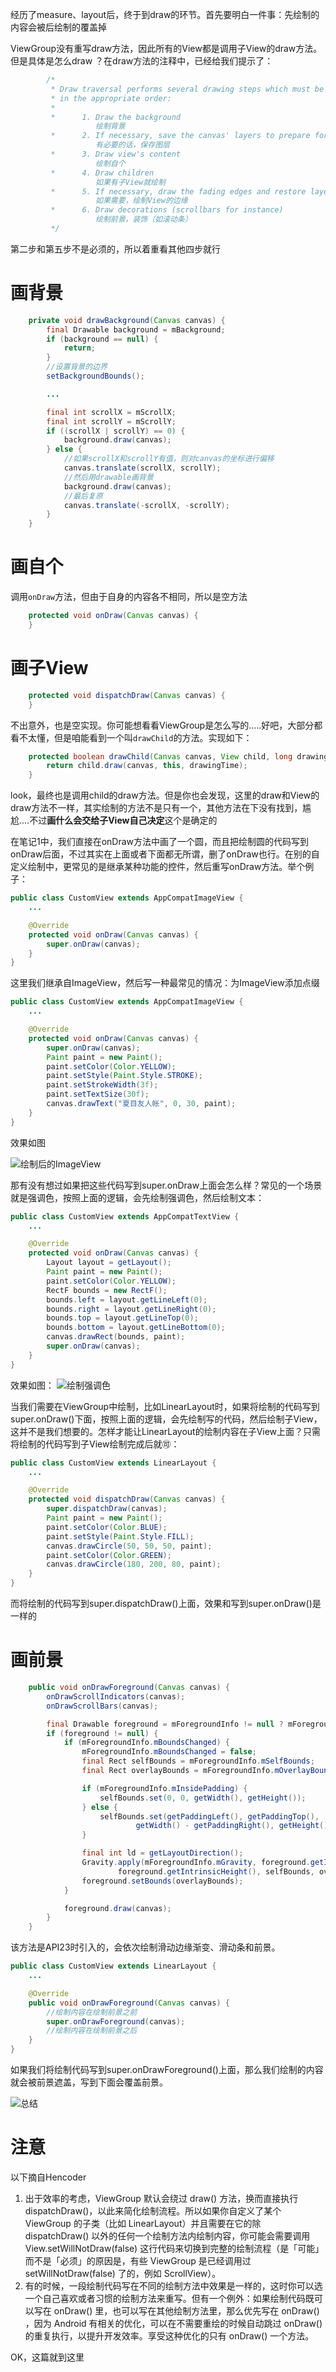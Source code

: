经历了measure、layout后，终于到draw的环节。首先要明白一件事：先绘制的内容会被后绘制的覆盖掉

ViewGroup没有重写draw方法，因此所有的View都是调用子View的draw方法。但是具体是怎么draw ？在draw方法的注释中，已经给我们提示了：
```java
        /*
         * Draw traversal performs several drawing steps which must be executed
         * in the appropriate order:
         *
         *      1. Draw the background
                   绘制背景
         *      2. If necessary, save the canvas' layers to prepare for fading
                   有必要的话，保存图层
         *      3. Draw view's content
                   绘制自个
         *      4. Draw children
                   如果有子View就绘制
         *      5. If necessary, draw the fading edges and restore layers
                   如果需要，绘制View的边缘
         *      6. Draw decorations (scrollbars for instance)
                   绘制前景，装饰（如滚动条）
         */
```
第二步和第五步不是必须的，所以着重看其他四步就行

# 画背景
```java
    private void drawBackground(Canvas canvas) {
        final Drawable background = mBackground;
        if (background == null) {
            return;
        }
        //设置背景的边界
        setBackgroundBounds();

        ...

        final int scrollX = mScrollX;
        final int scrollY = mScrollY;
        if ((scrollX | scrollY) == 0) {
            background.draw(canvas);
        } else {
            //如果scrollX和scrollY有值，则对canvas的坐标进行偏移
            canvas.translate(scrollX, scrollY);
            //然后用drawable画背景
            background.draw(canvas);
            //最后复原
            canvas.translate(-scrollX, -scrollY);
        }
    }
```
# 画自个
调用`onDraw`方法，但由于自身的内容各不相同，所以是空方法
```java
    protected void onDraw(Canvas canvas) {
    }
````
# 画子View
```java
    protected void dispatchDraw(Canvas canvas) {
    }
```
不出意外，也是空实现。你可能想看看ViewGroup是怎么写的.....好吧，大部分都看不太懂，但是咱能看到一个叫`drawChild`的方法。实现如下：
```java
    protected boolean drawChild(Canvas canvas, View child, long drawingTime) {
        return child.draw(canvas, this, drawingTime);
    }
```
look，最终也是调用child的draw方法。但是你也会发现，这里的draw和View的draw方法不一样，其实绘制的方法不是只有一个，其他方法在下没有找到，尴尬....不过**画什么会交给子View自己决定**这个是确定的

在笔记1中，我们直接在onDraw方法中画了一个圆，而且把绘制圆的代码写到onDraw后面，不过其实在上面或者下面都无所谓，删了onDraw也行。在别的自定义绘制中，更常见的是继承某种功能的控件，然后重写onDraw方法。举个例子：
```java
public class CustomView extends AppCompatImageView {
    ...

    @Override
    protected void onDraw(Canvas canvas) {
        super.onDraw(canvas);
    }
}
```
这里我们继承自ImageView，然后写一种最常见的情况：为ImageView添加点缀
```java
public class CustomView extends AppCompatImageView {
    ...

    @Override
    protected void onDraw(Canvas canvas) {
        super.onDraw(canvas);
        Paint paint = new Paint();
        paint.setColor(Color.YELLOW);
        paint.setStyle(Paint.Style.STROKE);
        paint.setStrokeWidth(3f);
        paint.setTextSize(30f);
        canvas.drawText("夏目友人帐", 0, 30, paint);
    }
}
```
效果如图

![绘制后的ImageView](https://img-blog.csdnimg.cn/20200818212740241.png)

那有没有想过如果把这些代码写到super.onDraw上面会怎么样？常见的一个场景就是强调色，按照上面的逻辑，会先绘制强调色，然后绘制文本：
```java
public class CustomView extends AppCompatTextView {
    ...

    @Override
    protected void onDraw(Canvas canvas) {
        Layout layout = getLayout();
        Paint paint = new Paint();
        paint.setColor(Color.YELLOW);
        RectF bounds = new RectF();
        bounds.left = layout.getLineLeft(0);
        bounds.right = layout.getLineRight(0);
        bounds.top = layout.getLineTop(0);
        bounds.bottom = layout.getLineBottom(0);
        canvas.drawRect(bounds, paint);
        super.onDraw(canvas);
    }
}
```
效果如图：
![绘制强调色](https://img-blog.csdnimg.cn/20200819110314699.png)

当我们需要在ViewGroup中绘制，比如LinearLayout时，如果将绘制的代码写到super.onDraw()下面，按照上面的逻辑，会先绘制写的代码，然后绘制子View，这并不是我们想要的。怎样才能让LinearLayout的绘制内容在子View上面？只需将绘制的代码写到子View绘制完成后就🉑：
```java
public class CustomView extends LinearLayout {
    ...

    @Override
    protected void dispatchDraw(Canvas canvas) {
        super.dispatchDraw(canvas);
        Paint paint = new Paint();
        paint.setColor(Color.BLUE);
        paint.setStyle(Paint.Style.FILL);
        canvas.drawCircle(50, 50, 50, paint);
        paint.setColor(Color.GREEN);
        canvas.drawCircle(180, 200, 80, paint);
    }
}
```
而将绘制的代码写到super.dispatchDraw()上面，效果和写到super.onDraw()是一样的

# 画前景
```java
    public void onDrawForeground(Canvas canvas) {
        onDrawScrollIndicators(canvas);
        onDrawScrollBars(canvas);

        final Drawable foreground = mForegroundInfo != null ? mForegroundInfo.mDrawable : null;
        if (foreground != null) {
            if (mForegroundInfo.mBoundsChanged) {
                mForegroundInfo.mBoundsChanged = false;
                final Rect selfBounds = mForegroundInfo.mSelfBounds;
                final Rect overlayBounds = mForegroundInfo.mOverlayBounds;

                if (mForegroundInfo.mInsidePadding) {
                    selfBounds.set(0, 0, getWidth(), getHeight());
                } else {
                    selfBounds.set(getPaddingLeft(), getPaddingTop(),
                            getWidth() - getPaddingRight(), getHeight() - getPaddingBottom());
                }

                final int ld = getLayoutDirection();
                Gravity.apply(mForegroundInfo.mGravity, foreground.getIntrinsicWidth(),
                        foreground.getIntrinsicHeight(), selfBounds, overlayBounds, ld);
                foreground.setBounds(overlayBounds);
            }

            foreground.draw(canvas);
        }
    }
```
该方法是API23时引入的，会依次绘制滑动边缘渐变、滑动条和前景。
```java
public class CustomView extends LinearLayout {
    ...

    @Override
    public void onDrawForeground(Canvas canvas) {
        //绘制内容在绘制前景之前
        super.onDrawForeground(canvas);
        //绘制内容在绘制前景之后
    }
}
```
如果我们将绘制代码写到super.onDrawForeground()上面，那么我们绘制的内容就会被前景遮盖，写到下面会覆盖前景。

![总结](https://img-blog.csdnimg.cn/20200819110155944.png)

# 注意
以下摘自Hencoder

1. 出于效率的考虑，ViewGroup 默认会绕过 draw() 方法，换而直接执行 dispatchDraw()，以此来简化绘制流程。所以如果你自定义了某个 ViewGroup 的子类（比如 LinearLayout）并且需要在它的除 dispatchDraw() 以外的任何一个绘制方法内绘制内容，你可能会需要调用 View.setWillNotDraw(false) 这行代码来切换到完整的绘制流程（是「可能」而不是「必须」的原因是，有些 ViewGroup 是已经调用过  setWillNotDraw(false) 了的，例如 ScrollView）。
2. 有的时候，一段绘制代码写在不同的绘制方法中效果是一样的，这时你可以选一个自己喜欢或者习惯的绘制方法来重写。但有一个例外：如果绘制代码既可以写在 onDraw() 里，也可以写在其他绘制方法里，那么优先写在 onDraw() ，因为 Android 有相关的优化，可以在不需要重绘的时候自动跳过  onDraw() 的重复执行，以提升开发效率。享受这种优化的只有 onDraw() 一个方法。

OK，这篇就到这里
